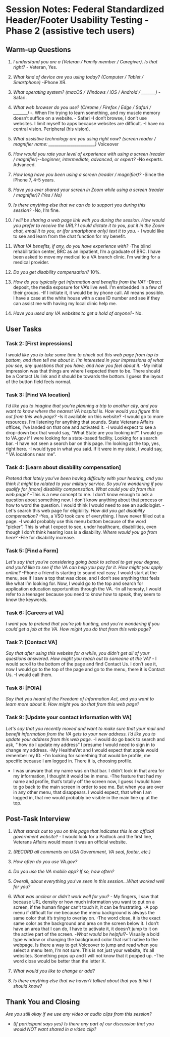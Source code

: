 # Session Notes: Federal Standardized Header/Footer Usability Testing - Phase 2 (assistive tech users)

## Warm-up Questions 

1. *I understand you are a (Veteran / Family member / Caregiver). Is that right?* - Veteran, Yes.

1. *What kind of device are you using today? (Computer / Tablet / Smartphone)* -iPhone XR.

1. *What operating system? (macOS / Windows / iOS / Android / _______)* -Safari.

1. *What web browser do you use? (Chrome / Firefox / Edge / Safari / _______)* -.
When I’m trying to learn something, and my muscle memory doesn’t suffice on a website. - Safari
-I don’t browse, I don’t use websites. I limit myself to apps because websites are difficult. 
-I have no central vision. Peripheral (his vision).

1. *What assistive technology are you using right now? (screen reader / magnifier name: _______________________)* Voiceover

1. *How would you rate your level of experience with using a screen (reader / magnifier)--beginner, intermediate, advanced, or expert?* -No experts. Advanced.

1. *How long have you been using a screen (reader / magnifier)?* -Since the iPhone 7, 4-5 years.

1. *Have you ever shared your screen in Zoom while using a screen (reader / magnifier)? (Yes / No)*

1. *Is there anything else that we can do to support you during this session?* -No, I’m fine.

1. *I will be sharing a web page link with you during the session. How would you prefer to receive the URL? I could dictate it to you, put it in the Zoom chat, email it to you, or (for smartphone only) text it to you.*  - I would like to see and learn from the chat function for my benefit.

1. *What VA benefits, if any, do you have experience with?* -The blind rehabilitation center, BRC as an inpatient, I’m a graduate of BRC. I have been asked to move my medical to a VA branch clinic. I’m waiting for a medical provider. 
1. *Do you get disability compensation?* 10%.

1. *How do you typically get information and benefits from the VA?* -Direct deposit, the media exposure for VA’s live well. I’m embedded in a few of their groups.
 -If I initiate it, it would be by phone call. All means possible. I have a case at the white house with a case ID number and see if they can assist me with having my local clinic help me. 

1. *Have you used any VA websites to get a hold of anyone?*- No.

## User Tasks

### Task 2: [First impressions]
*I would like you to take some time to check out this web page from top to bottom, and then tell me about it. I'm interested in your impressions of what you see, any questions that you have, and how you feel about it.* -My initial impression was that things are where I expected them to be. There should be a Contact Us link and it should be towards the bottom. I guess the layout of the button field feels normal.
 

### Task 3: [Find VA location]
*I'd like you to imagine that you're planning a trip to another city, and you want to know where the nearest VA hospital is. How would you figure this out from this web page?* -Is it available on this website? 
-I would go to more resources. I’m listening for anything that sounds. State Veterans Affairs offices, I’ve landed on that one and activated it. 
-I would expect to see a drop-down box that would say, “What State are you looking in?”.
I would go to VA.gov if I were looking for a state-based facility. Looking for a search bar. 
-I have not seen a search bar on this page. I’m looking at the top, yes, right here. 
-I would type in what you said. If it were in my state, I would say, “ VA locations near me”. 


### Task 4: [Learn about disability compensation]
*Pretend that lately you've been having difficulty with your hearing, and you think it might be related to your military service. So you're wondering if you qualify for [more] disability compensation. What could you do from this web page?* -This is a new concept to me. I don’t know enough to ask a question about something new. I don’t know anything about that process or how to word the question. I would think I would need to see an audiologist. 
-Let's search this web page for eligibility. 
*How did you get disability compensation?* -Yes, a VSO took care of everything. I have never filled out a page. 
-I would probably use this menu bottom because of the word “picker”. This is what I expect to see, under healthcare, disabilities, even though I don’t think hearing loss is a disability. 
*Where would you go from here?* -File for disability increase. 

### Task 5: [Find a Form]
*Let's say that you're considering going back to school to get your degree, and you'd like to see if the VA can help you pay for it. How might you apply online?* -Phone a friend is starting to sound real easy. I would start at the menu, see if I saw a top that was close, and I don’t see anything that feels like what I’m looking for. Now, I would go to the top and search for application education opportunities through the VA.
-In all honesty, I would refer to a teenager because you need to know how to speak, they seem to know the keywords. 

### Task 6: [Careers at VA]
*I want you to pretend that you're job hunting, and you're wondering if you could get a job at the VA. How might you do that from this web page?*

### Task 7: [Contact VA]
*Say that after using this website for a while, you didn't get all of your questions answered. How might you reach out to someone at the VA?* - I would scroll to the bottom of the page and find Contact Us. I don’t see it, now I would go to the top of the page and go to the menu, there it is Contact Us.
-I would call them. 

### Task 8: [FOIA]
 *Say that you heard of the Freedom of Information Act, and you want to learn more about it. How might you do that from this web page?*

### Task 9: [Update your contact information with VA]
*Let's say that you recently moved and want to make sure that your mail and benefit information from the VA gets to your new address. I’d like you to update your address from this web page.* -I would do go back to search and ask, “ how do I update my address” I presume I would need to sign in to change my address. 
-My HealtheVet and I would expect that apple would remember my ID.
-I’m looking for something that would be profile, me specific because I am logged in. There it is, choosing profile. 
- I was unaware that my name was on that bar. I didn’t look in that area for my information, I thought it would be in menu. 
-The feature that had my name and profile, that’s totally off the screen now, I guess I would have to go back to the main screen in order to see me. But when you are over in any other menu, that disappears. I would expect, that when I am logged in, that me would probably be visible in the main line up at the top. 


## Post-Task Interview 

1. *What stands out to you on this page that indicates this is an official government website?* - I would look for a Padlock and the first line, Veterans Affairs would mean it was an official website.

1. *(RECORD all comments on USA Government, VA seal, footer, etc.)*

1. *How often do you use VA.gov?*

1. *Do you use the VA mobile app? If so, how often?*

1. *Overall, about everything you've seen in this session...What worked *well* for you?*

1. *What was *unclear or didn't work well* for you?* - My fingers, I saw that because URL density or how much information you want to put on a screen, if the human finger can’t touch it, it can be frustrating. 
-A pop menu if difficult for me because the menu background is always the same color that it’s trying to overlay on. 
-The word close, it is the exact same color as the background and area on the screen below it. I don’t have an area that I can do, I have to activate it, it doesn’t jump to it on the active part of the screen. 
-*What would be helpful?*- Visually a bold type window or changing the background color that isn’t native to the webpage. Is there a way to get Voiceover to jump and read when you select a menu item, I’m not sure. This is not just your website, it’s all websites. Something pops up and I will not know that it popped up. 
-The word close would be better than the letter X.

1. *What would you like to *change or add*?* 

1. *Is there anything else that we haven't talked about that you think I should know?* 

## Thank You and Closing

*Are you still okay if we use any video or audio clips from this session?*
- *(If participant says yes) Is there any part of our discussion that you would NOT want shared in a video clip?*
